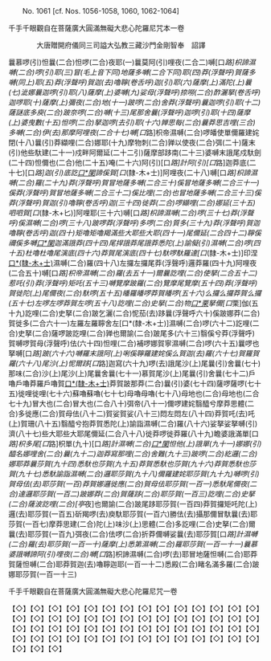 ﻿　　No. 1061 [cf. Nos. 1056-1058, 1060, 1062-1064]

千手千眼觀自在菩薩廣大圓滿無礙大悲心陀羅尼咒本一卷

　　　　大唐贈開府儀同三司謚大弘教三藏沙門金剛智奉　詔譯


曩慕啰(引)怛曩(二合)怛啰(二合)夜耶(一)曩莫阿(引)哩夜(二合二)嚩[口*路]枳諦濕嚩(二合)啰(引)耶(三)冒(毛上音下同)地薩多嚩(二合下同)耶(四)莽(浮聲呼)賀薩多嚩(同上)耶(五)莽(浮聲呼)賀迦(去)嚕聹(卷舌呼)迦(引)耶(六)薩摩(上)滿陀(上)曩(七)泚娜曩迦啰(引)耶(八)薩摩(上)婆嚩(九)娑母(浮聲呼)捺嘮(二合)酢灑拏(卷舌呼)迦啰耶(十)薩摩(上)彌夜(二合)地(十一)跛啰(二合)舍莽(浮聲呼)曩迦啰(引)耶(十二)薩謎底多庾(二合)跛奈啰(二合)嚩(十三)尾那舍曩(浮聲呼)迦啰(引)耶(十四)薩摩(上)婆曳數(十五)怛啰(二合)拏迦啰(去引)耶(十六)亸思每(二合)曩莽思吉哩(三合)多嚩(二合)伊(去)那摩阿哩夜(二合十七)嚩[口*路]枳帝濕嚩(二合)啰皤使單儞羅建姹閉(十八)曩(引)莽纈哩(二合)娜耶(十九)摩物刺(二合)亸以使夜(二合)弭(二十)薩末(引)他些馱建(二十一)戍畔阿爾延(二十二引)薩摩部跢南(二十三)婆嚩末誐尾戍馱劍(二十四)怛儞也(二合)他(二十五)唵(二十六)阿(引)[口*路]計阿(引)[口*路]迦莽底(二十七)[口*路]迦(引)底訖[口*闌](二合)諦傒賀[口*(隸-木+士)]阿哩夜(二十八)嚩[口*路]枳諦濕嚩(二合)羅(二十九)莽(浮聲呼)賀冒地薩多嚩(二合三十)傒冒地薩多嚩(二合三十一)傒莽(浮聲呼)賀冒地薩多嚩(二合三十二)傒比哩(二合)也冒地薩多嚩(二合三十三)傒莽(浮聲呼)賀迦(引)嚕聹(卷舌呼)迦(三十四)徙莽(二合)啰纈哩(二合)娜延(三十五)呬呬賀[口*(隸-木+匕)]阿哩耶(三十六)嚩[口*路]枳諦濕嚩(二合)啰(三十七)莽(浮聲呼)傒濕嚩(二合)啰(三十八)跛啰莽(浮聲呼)多啰(二合)質多(三十九)莽(浮聲呼)賀迦嚕聹(卷舌呼)迦(四十)矩嚕矩嚕羯滿些大耶些大耶(四十一)尾儞延(二合四十二)聹傒禰傒多嚩[口*闌](四十三)迦滿誐莽(四十四)尾捍誐莽尾誐莽悉陀(上)諭儗(引)濕嚩(二合)啰(四十五)杜嚕杜嚕尾演底(四十六)莽賀尾演底(四十七)馱啰馱羅達[口*(隸-木+士)]印涅[口*(隸-木+士)](三合)濕嚩(二合)羅(四十八)左攞左攞尾莽(浮聲呼)邏莽羅(四十九)阿哩夜(二合五十)嚩[口*路]枳帝濕嚩(二合)羅(去五十一)爾曩訖哩(二合)使拏(二合五十二)惹吒(引)莽(浮聲呼)矩吒(五十三)嚩覽摩跛羅(二合)覽摩尾覽摩(五十四)莽(浮聲呼)賀徙陀(上)尾儞夜(二合)馱啰(五十五)皤羅皤啰莽賀皤啰(五十六)么攞么攞莽賀么攞(五十七)左啰左啰莽賀左啰(五十八)訖哩(二合)史拏(二合)物[口*栗](二合)拏儞[口*栗]伽(五十九)訖哩(二合)史拏(二合)跛乞灑(二合)怩茄(去)跢曩(浮聲呼六十)傒跛娜莽(二合)賀徙多(二合六十一)左羅左羅聹舍左[口*(隸-木+士)]濕嚩(二合)啰(六十二)訖哩(二合)史拏(二合)薩啰跛訖哩(二合)亸也爾諭(二合)跛尾多(六十三)翳傒兮莽(浮聲呼)賀嚩啰賀母(浮聲呼)佉(六十四)怛哩(二合)補啰娜賀寧濕嚩(二合)啰(六十五)曩啰也拏嚩[口*路]跛(六十六)嚩羅末誐阿(上)唎傒聹羅建姹傒么賀迦(去)羅(六十七)賀羅賀羅(六十八)尾沙(上)怩爾跢[口*路]迦寫(六十九)啰(去)誐尾沙(上)尾曩(引)舍曩(七十)那味(二合)沙(上)尾沙(上)尾曩舍曩(七十一)慕賀尾沙(上)尾曩(引)舍曩(七十二)戶嚕戶嚕莽羅戶嚕賀[口*(隸-木+士)](七十三)莽賀跛那莽(二合)曩(引)婆(七十四)薩啰薩啰(七十五)徙哩徙哩(七十六)蘇嚕蘇嚕(七十七)母嚕母嚕(七十八)母地也(二合)母地也(二合七十九)冒大也(二合)冒大也(二合八十)弭帝(八十一)儞啰建姹翳醯兮摩莽思體(二合)多徙應(二合)賀母佉(八十二)賀娑賀娑(八十三)悶左悶左(八十四)莽賀吒(去)吒(上)賀珊(八十五)翳醯兮抱莽賀悉陀(上)諭詣濕嚩(二合)羅(八十六)娑拏娑拏嚩(引)濟(八十七)些大耶些大耶尾儞延(二合八十八)徙莽啰徙莽羅(八十九)瞻婆誐滿單[口*路]枳多尾[口*路]枳單(九十)[口*路]計濕嚩(二合)[口*闌](去)怛他(上)誐單(九十一)娜娜(引)醯名娜哩舍(二合)曩(九十二)迦莽寫那哩(二合)舍難(九十三)跛啰(二合)紇邏(二合)娜耶莽曩莎賀(九十四)悉馱也莎賀(九十五)莽賀悉馱也莎賀(九十六)莽賀悉馱也莎賀(九十七)悉馱諭詣濕嚩(二合)邏耶莎賀(九十八)儞羅建姹耶莎賀(九十九)嚩啰(引)賀母佉(去)耶莎賀(一百)莽賀娜邏徙應(二合)賀母佉耶莎賀(一百一)悉馱尾儞夜(二合)達邏耶莎賀(一百二)跛娜莽(二合)賀薩跢(二合)耶莎賀(一百三)訖哩(二合)史拏(二合)薩波訖哩(二合)[亭*夜]也爾諭(二合)跛尾跢耶莎賀(一百四)莽賀攞矩吒陀(上)邏(去)耶莎賀(一百五)斫羯啰(去)庾馱耶莎賀(一百六)勝佉(去)攝那儞冒馱曩(去)耶莎賀(一百七)摩莽思建(二合)陀(上)味沙(上)思體(二合)多訖哩(二合)史拏(二合)爾曩(去)耶莎賀(一百九)弭夜(二合)佉啰(二合)折莽儞嚩娑曩(去)耶莎賀[口*路]計濕嚩(二合)羅(去)耶莎賀(一百一十)薩摩(上)悉第濕嚩(二合)羅耶莎賀(一百一十一)曩慕婆誐嚩諦阿(引)哩夜(二合)嚩[口*路]枳諦濕嚩(二合)啰(去)耶冒地薩怛嚩(二合)耶莽賀薩怛嚩(二合)耶莽賀迦(去)嚕聹迦耶(一百一十二)悉殿(二合)睹名滿多羅(二合)跛娜耶莎賀(一百一十三)

千手千眼觀自在菩薩廣大圓滿無礙大悲心陀羅尼咒一卷

【◇】【◇】【◇】【◇】【◇】【◇】【◇】【◇】【◇】【◇】【◇】【◇】【◇】【◇】【◇】【◇】【◇】【◇】【◇】【◇】【◇】【◇】【◇】【◇】【◇】【◇】【◇】【◇】【◇】【◇】【◇】【◇】【◇】【◇】【◇】【◇】【◇】【◇】【◇】【◇】【◇】【◇】【◇】【◇】【◇】【◇】【◇】【◇】【◇】【◇】【◇】【◇】【◇】【◇】【◇】【◇】【◇】【◇】【◇】
